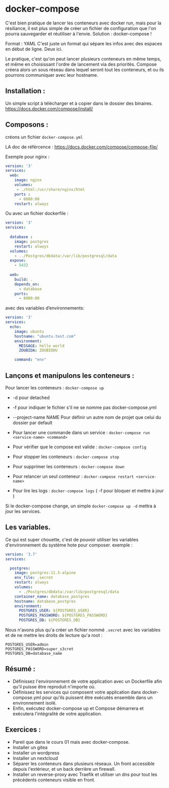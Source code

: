 

# docker-compose

C'est bien pratique de lancer les conteneurs avec docker run, mais pour la résiliance, il est plus simple de créer un fichier de configuration que l'on pourra sauvegarder et réutiliser à l'envie.
Solution : docker-compose !

Format : YAML
C'est juste un format qui sépare les infos avec des espaces en début de ligne. Deux ici.

Le pratique, c'est qu'on peut lancer plusieurs conteneurs en même temps, et même en choisissant l'ordre de lancement via des priorités.
Compose créera alors un sous réseau dans lequel seront tout les conteneurs, et ou ils pourrons communiquer avec leur hostname.

## Installation :

Un simple script à télécharger et à copier dans le dossier des binaires.
https://docs.docker.com/compose/install/

## Composons :

créons un fichier ```docker-compose.yml```

LA doc de référcence :
https://docs.docker.com/compose/compose-file/


Exemple pour nginx :

```yaml
version: '3'
services:
  web:
    image: nginx
    volumes:
     - ./html:/usr/share/nginx/html
    ports :
      - 8080:80
    restart: always
```

Ou avec un fichier dockerfile :

```yaml
version: '3'
services:
  
  database :
  	image: postgres
    restart: always
  volumes:
    - ../Postgres/dbdata:/var/lib/postgresql/data
  expose:
    - 5432
  
  web:
    build: .
    depends_on:
      - database
    ports:
      - 8080:80
```

avec des variables d’environnements: 

```yaml
version: '3'
services:
  echo:
    image: ubuntu
    hostname: "ubuntu.test.com"
    environment:
      MESSAGE: hello world
      ZOUBIDA: ZOUBIDOU

    command: "env"
```
    
## Lançons et manipulons les conteneurs :

Pour lancer les conteneurs : ```docker-compose up```

- -d pour detached
- -f pour indiquer le fichier s'il ne se nomme pas docker-compose.yml
- --project-name NAME Pour définir un autre nom de projet que celui du dossier par default

- Pour lancer une commande dans un service : ```docker-compose run <service-name> <command>```
- Pour vérifier que le compose est valide : ```docker-compose config```
- Pour stopper les conteneurs : ```docker-compose stop```
- Pour supprimer les conteneurs : ```docker-compose down```
- Pour relancer un seul conteneur : ```docker-compose restart <service-name>```
- Pour lire les logs : ```docker-compose logs``` ( -f pour bloquer et mettre à jour )

Si le docker-compose change, un simple ```docker-compose up -d``` mettra à jour les services.


## Les variables.

Ce qui est super chouette, c'est de pouvoir utiliser les variables d'environnement du système hote pour composer.
exemple :

```yaml
version: '3.7'
services:

  postgres:
    image: postgres:11.5-alpine
    env_file: .secret
    restart: always
    volumes:
      - ./Postgres/dbdata:/var/lib/postgresql/data
    container_name: database_postgres
    hostname: database_postgres
    environment:
      POSTGRES_USER: ${POSTGRES_USER}
      POSTGRES_PASSWORD: ${POSTGRES_PASSWORD}
      POSTGRES_DB: ${POSTGRES_DB}
```


Nous n'avons plus qu'a créer un fichier nommé ```.secret``` avec les variables et de ne mettre les droits de lecture qu'a root :

```text
POSTGRES_USER=admin
POSTGRES_PASSWORD=super_s3cret
POSTGRES_DB=database_name
```

## Résumé :

- Définissez l'environnement de votre application avec un Dockerfile afin qu'il puisse être reproduit n'importe où.
- Définissez les services qui composent votre application dans docker-compose.yml pour qu'ils puissent être exécutés ensemble dans un environnement isolé.
- Enfin, exécutez docker-compose up et Compose démarrera et exécutera l'intégralité de votre application. 


## Exercices :

- Pareil que dans le cours 01 mais avec docker-compose.
- Installer un gitea
- Installer un wordpress
- Installer un nextcloud
- Séparer les conteneurs dans plusieurs réseaux. Un front accessible depuis l'extérieur, et un back derrière un firewall.
- Installer un reverse-proxy avec Traefik et utiliser un dns pour tout les précédents conteneurs visible en front.

